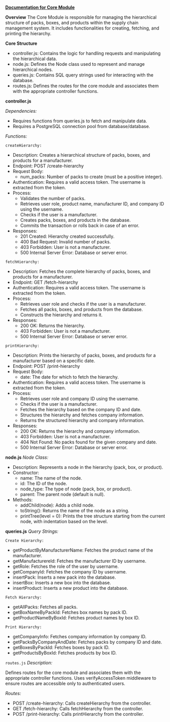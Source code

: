 **<ins>Documentation for Core Module</ins>**

**Overview**
The Core Module is responsible for managing the hierarchical structure of packs, boxes, and products within the supply chain management system. It includes functionalities for creating, fetching, and printing the hierarchy.

**Core Structure**
+ controller.js: Contains the logic for handling requests and manipulating the hierarchical data.
+ node.js: Defines the Node class used to represent and manage hierarchical nodes.
+ queries.js: Contains SQL query strings used for interacting with the database.
+ routes.js: Defines the routes for the core module and associates them with the appropriate controller functions.

**controller.js**

*Dependencies:*
- Requires functions from queries.js to fetch and manipulate data.
- Requires a PostgreSQL connection pool from database/database.

*Functions:*

`createHierarchy:`
- Description: Creates a hierarchical structure of packs, boxes, and products for a manufacturer.
- Endpoint: POST /create-hierarchy
- Request Body:
    * num_packs: Number of packs to create (must be a positive integer).
- Authentication: Requires a valid access token. The username is extracted from the token.
- Process:
    * Validates the number of packs.
    * Retrieves user role, product name, manufacturer ID, and company ID using the username.
    * Checks if the user is a manufacturer.
    * Creates packs, boxes, and products in the database.
    * Commits the transaction or rolls back in case of an error.
- Responses:
    * 201 Created: Hierarchy created successfully.
    * 400 Bad Request: Invalid number of packs.
    * 403 Forbidden: User is not a manufacturer.
    * 500 Internal Server Error: Database or server error.

`fetchHierarchy:`
- Description: Fetches the complete hierarchy of packs, boxes, and products for a manufacturer.
- Endpoint: GET /fetch-hierarchy
- Authentication: Requires a valid access token. The username is extracted from the token.
- Process:
    * Retrieves user role and checks if the user is a manufacturer.
    * Fetches all packs, boxes, and products from the database.
    * Constructs the hierarchy and returns it.
- Responses:
    * 200 OK: Returns the hierarchy.
    * 403 Forbidden: User is not a manufacturer.
    * 500 Internal Server Error: Database or server error.

`printHierarchy:`
- Description: Prints the hierarchy of packs, boxes, and products for a manufacturer based on a specific date.
- Endpoint: POST /print-hierarchy
- Request Body:
    * date: The date for which to fetch the hierarchy.
- Authentication: Requires a valid access token. The username is extracted from the token.
- Process:
    * Retrieves user role and company ID using the username.
    * Checks if the user is a manufacturer.
    * Fetches the hierarchy based on the company ID and date.
    * Structures the hierarchy and fetches company information.
    * Returns the structured hierarchy and company information.
- Responses:
    * 200 OK: Returns the hierarchy and company information.
    * 403 Forbidden: User is not a manufacturer.
    * 404 Not Found: No packs found for the given company and date.
    * 500 Internal Server Error: Database or server error.


**node.js**
*Node Class:*

- Description: Represents a node in the hierarchy (pack, box, or product).
- Constructor:
    * name: The name of the node.
    * id: The ID of the node.
    * node_type: The type of node (pack, box, or product).
    * parent: The parent node (default is null).
- Methods:
    * addChild(node): Adds a child node.
    * toString(): Returns the name of the node as a string.
    * printTree(level = 0): Prints the tree structure starting from the current node, with indentation based on the level.


**queries.js**
*Query Strings:*

`Create Hierarchy:`
- getProductByManufacturerName: Fetches the product name of the manufacturer.
- getManufacturereId: Fetches the manufacturer ID by username.
- getRole: Fetches the role of the user by username.
- getCompanyId: Fetches the company ID by username.
- insertPack: Inserts a new pack into the database.
- insertBox: Inserts a new box into the database.
- insertProduct: Inserts a new product into the database.

`Fetch Hierarchy:`
- getAllPacks: Fetches all packs.
- getBoxNameByPackId: Fetches box names by pack ID.
- getProductNameByBoxId: Fetches product names by box ID.

`Print Hierarchy:`
- getCompanyInfo: Fetches company information by company ID.
- getPacksByCompanyAndDate: Fetches packs by company ID and date.
- getBoxesByPackId: Fetches boxes by pack ID.
- getProductsByBoxId: Fetches products by box ID.

`routes.js`
*Description:*

Defines routes for the core module and associates them with the appropriate controller functions.
Uses verifyAccessToken middleware to ensure routes are accessible only to authenticated users.

*Routes:*

- POST /create-hierarchy: Calls createHierarchy from the controller.
- GET /fetch-hierarchy: Calls fetchHierarchy from the controller.
- POST /print-hierarchy: Calls printHierarchy from the controller.





